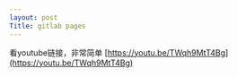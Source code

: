```yaml
---
layout: post
Title: gitlab pages
---
```

看youtube链接，非常简单
[https://youtu.be/TWqh9MtT4Bg](https://youtu.be/TWqh9MtT4Bg)
